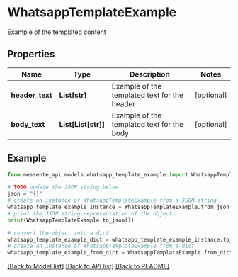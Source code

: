 # WhatsappTemplateExample

Example of the templated content

## Properties

Name | Type | Description | Notes
------------ | ------------- | ------------- | -------------
**header_text** | **List[str]** | Example of the templated text for the header | [optional] 
**body_text** | **List[List[str]]** | Example of the templated text for the body | [optional] 

## Example

```python
from messente_api.models.whatsapp_template_example import WhatsappTemplateExample

# TODO update the JSON string below
json = "{}"
# create an instance of WhatsappTemplateExample from a JSON string
whatsapp_template_example_instance = WhatsappTemplateExample.from_json(json)
# print the JSON string representation of the object
print(WhatsappTemplateExample.to_json())

# convert the object into a dict
whatsapp_template_example_dict = whatsapp_template_example_instance.to_dict()
# create an instance of WhatsappTemplateExample from a dict
whatsapp_template_example_from_dict = WhatsappTemplateExample.from_dict(whatsapp_template_example_dict)
```
[[Back to Model list]](../README.md#documentation-for-models) [[Back to API list]](../README.md#documentation-for-api-endpoints) [[Back to README]](../README.md)


